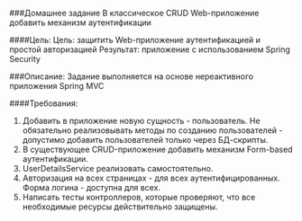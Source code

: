 ###Домашнее задание
В классическое CRUD Web-приложение добавить механизм аутентификации

####Цель:
Цель: защитить Web-приложение аутентификацией и простой авторизацией
Результат: приложение с использованием Spring Security

###Описание:
Задание выполняется на основе нереактивного приложения Spring MVC

####Требования:
1. Добавить в приложение новую сущность - пользователь. Не обязательно реализовывать методы по созданию пользователей - допустимо добавить пользователей только через БД-скрипты.
2. В существующее CRUD-приложение добавить механизм Form-based аутентификации.
3. UserDetailsService реализовать самостоятельно.
4. Авторизация на всех страницах - для всех аутентифицированных. Форма логина - доступна для всех.
5. Написать тесты контроллеров, которые проверяют, что все необходимые ресурсы действительно защищены.

